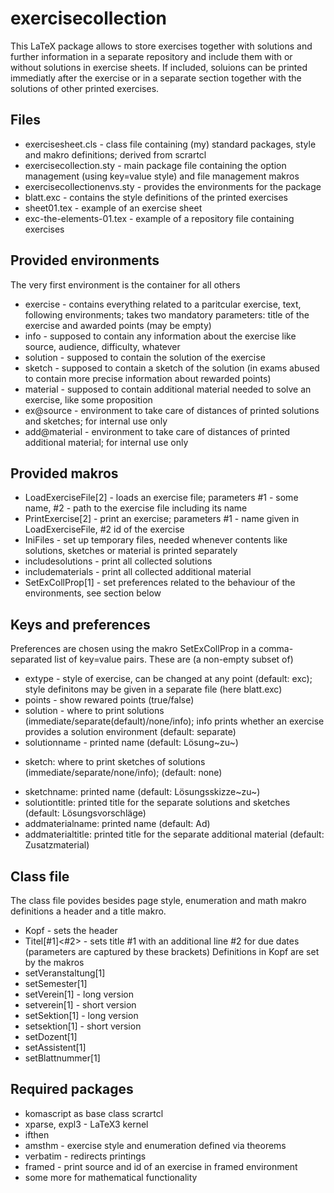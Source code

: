 # exercisecollection
This LaTeX package allows to store exercises together with solutions and further information in a separate repository and include them with or without solutions in exercise sheets. If included, soluions can be printed immediatly after the exercise or in a separate section together with the solutions of other printed exercises.

## Files
* exercisesheet.cls - class file containing (my) standard packages, style and makro definitions; derived from scrartcl
* exercisecollection.sty - main package file containing the option management (using key=value style) and file management makros
* exercisecollectionenvs.sty - provides the environments for the package
* blatt.exc - contains the style definitions of the printed exercises
* sheet01.tex - example of an exercise sheet
* exc-the-elements-01.tex - example of a repository file containing exercises

## Provided environments
The very first environment is the container for all others
* exercise - contains everything related to a paritcular exercise, text, following environments; takes two mandatory parameters: title of the exercise and awarded points (may be empty)
* info - supposed to contain any information about the exercise like source, audience, difficulty, whatever
* solution - supposed to contain the solution of the exercise
* sketch - supposed to contain a sketch of the solution (in exams abused to contain more precise information about rewarded points)
* material - supposed to contain additional material needed to solve an exercise, like some proposition
* ex@source - environment to take care of distances of printed solutions and sketches; for internal use only 
* add@material - environment to take care of distances of printed additional material; for internal use only

## Provided makros
* LoadExerciseFile[2] - loads an exercise file; parameters #1 - some name, #2 - path to the exercise file including its name
* PrintExercise[2] - print an exercise; parameters #1 - name given in LoadExerciseFile, #2 id of the exercise
* IniFiles - set up temporary files, needed whenever contents like solutions, sketches or material is printed separately
* includesolutions - print all collected solutions
* includematerials - print all collected additional material
* SetExCollProp[1] - set preferences related to the behaviour of the environments, see section below

## Keys and preferences
Preferences are chosen using the makro SetExCollProp in a comma-separated list of key=value pairs. These are (a non-empty subset of)
* extype - style of exercise, can be changed at any point (default: exc); style definitons may be given in a separate file (here blatt.exc)
* points - show rewared points (true/false)
* solution - where to print solutions (immediate/separate(default)/none/info); info prints whether an exercise provides a solution environment (default: separate)
* solutionname - printed name (default: Lösung~zu~)
+ sketch: where to print sketches of solutions (immediate/separate/none/info); (default: none)
* sketchname: printed name (default: Lösungsskizze~zu~)
* solutiontitle: printed title for the separate solutions and sketches (default: Lösungsvorschläge)
* addmaterialname: printed name (default: Ad)
* addmaterialtitle: printed title for the separate additional material (default: Zusatzmaterial)

## Class file
The class file povides besides page style, enumeration and math makro definitions a header and a title makro.
* Kopf - sets the header
* Titel[#1]<#2> - sets title #1 with an additional line #2 for due dates (parameters are captured by these brackets)
Definitions in Kopf are set by the makros
* setVeranstaltung[1]
* setSemester[1]
* setVerein[1] - long version
* setverein[1] - short version
* setSektion[1] - long version
* setsektion[1] - short version
* setDozent[1]
* setAssistent[1]
* setBlattnummer[1]

## Required packages
* komascript as base class scrartcl
* xparse, expl3 - LaTeX3 kernel
* ifthen
* amsthm - exercise style and enumeration defined via theorems
* verbatim - redirects printings
* framed - print source and id of an exercise in framed environment
* some more for mathematical functionality

